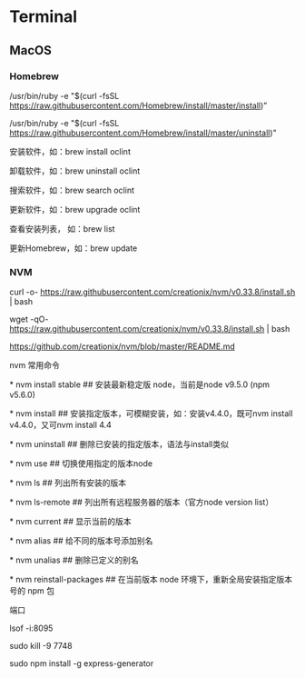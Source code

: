 # Terminal

## MacOS

### Homebrew

/usr/bin/ruby -e "$(curl -fsSL https://raw.githubusercontent.com/Homebrew/install/master/install)”

/usr/bin/ruby -e "$(curl -fsSL https://raw.githubusercontent.com/Homebrew/install/master/uninstall)"

安装软件，如：brew install oclint

卸载软件，如：brew uninstall oclint

搜索软件，如：brew search oclint

更新软件，如：brew upgrade oclint

查看安装列表， 如：brew list

更新Homebrew，如：brew update

### NVM

curl -o- https://raw.githubusercontent.com/creationix/nvm/v0.33.8/install.sh | bash

wget -qO- https://raw.githubusercontent.com/creationix/nvm/v0.33.8/install.sh | bash

https://github.com/creationix/nvm/blob/master/README.md

nvm 常用命令

\* nvm install stable ## 安装最新稳定版 node，当前是node v9.5.0 (npm v5.6.0)

\* nvm install <version> ## 安装指定版本，可模糊安装，如：安装v4.4.0，既可nvm install v4.4.0，又可nvm install 4.4

\* nvm uninstall <version> ## 删除已安装的指定版本，语法与install类似

\* nvm use <version> ## 切换使用指定的版本node

\* nvm ls ## 列出所有安装的版本

\* nvm ls-remote ## 列出所有远程服务器的版本（官方node version list）

\* nvm current ## 显示当前的版本

\* nvm alias <name> <version> ## 给不同的版本号添加别名

\* nvm unalias <name> ## 删除已定义的别名

\* nvm reinstall-packages <version> ## 在当前版本 node 环境下，重新全局安装指定版本号的 npm 包

端口

lsof -i:8095

sudo kill -9 7748

sudo npm install -g express-generator